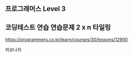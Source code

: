 ## 프로그래머스 Level 3

## 코딩테스트 연습 연습문제 2 x n 타일링

https://programmers.co.kr/learn/courses/30/lessons/12900

피보나치
